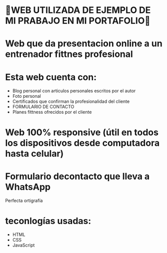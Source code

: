 # 🚀WEB UTILIZADA DE EJEMPLO DE  MI PRABAJO EN MI PORTAFOLIO🚀 

# Web que da presentacion online a un entrenador fittnes profesional

# Esta web cuenta con:
- Blog personal con articulos personales escritos por el autor
- Foto personal
- Certificados que confirman la profesionalidad del cliente
- FORMULARIO DE CONTACTO
- Planes fittness ofrecidos por el cliente

# Web 100% responsive (útil en todos los dispositivos desde computadora hasta celular)
# Formulario decontacto que lleva a WhatsApp
 Perfecta ortigrafía

# teconlogías usadas:
  - HTML
  - CSS
  - JavaScript
 
    

